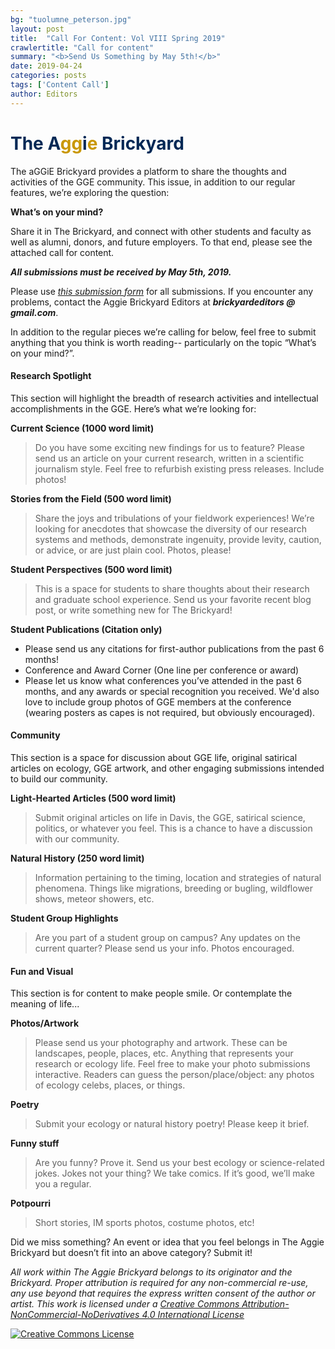 ```yaml
---
bg: "tuolumne_peterson.jpg"
layout: post
title:  "Call For Content: Vol VIII Spring 2019"
crawlertitle: "Call for content"
summary: "<b>Send Us Something by May 5th!</b>"
date: 2019-04-24
categories: posts
tags: ['Content Call']
author: Editors
---
```


# <font color="#002855">The A</font><font color="#C99700">gg</font><font color="#002855">i</font><font color="#C99700">e</font><font color="#002855"> Brickyard</font>

The aGGiE Brickyard provides a platform to share the thoughts and activities of the GGE community. This issue, in addition to our regular features, we’re exploring the question:

**__What’s on your mind?__**

Share it in The Brickyard, and connect with other students and faculty as well as alumni, donors, and future employers. To that end, please see the attached call for content.

__*All submissions must be received by May 5th, 2019.*__  

Please use [_*this submission form*_](https://docs.google.com/forms/d/e/1FAIpQLSdNVxWXlcDyvp8kfgLxzR5ox8_SUOQSplcUyMtnMYH68inw1Q/viewform) for all submissions. If you encounter any problems, contact the Aggie Brickyard Editors at **_brickyardeditors @ gmail.com_**.

In addition to the regular pieces we’re calling for below, feel free to submit anything that you think is worth reading-- particularly on the topic “What’s on your mind?”.

#### Research Spotlight

This section will highlight the breadth of research activities and intellectual accomplishments in the GGE. Here’s what we’re looking for:

**Current Science (1000 word limit)**

 > Do you have some exciting new findings for us to feature? Please send us an article on your current research, written in a scientific journalism style. Feel free to refurbish existing press releases. Include photos!

**Stories from the Field (500 word limit)**

 > Share the joys and tribulations of your fieldwork experiences! We’re looking for anecdotes that showcase the diversity of our research systems and methods, demonstrate ingenuity, provide levity, caution, or advice, or are just plain cool. Photos, please!

**Student Perspectives (500 word limit)**

 > This is a space for students to share thoughts about their research and graduate school experience. Send us your favorite recent blog post, or write something new for The Brickyard!

**Student Publications (Citation only)**

 - Please send us any citations for first-author publications from the past 6 months!
 - Conference and Award Corner (One line per conference or award)
 - Please let us know what conferences you’ve attended in the past 6 months, and any awards or special recognition you received. We'd also love to include group photos of GGE members at the conference (wearing posters as capes is not required, but obviously encouraged).

#### Community

This section is a space for discussion about GGE life, original satirical articles on ecology, GGE artwork, and other engaging submissions intended to build our community.

**Light-Hearted Articles (500 word limit)**

 > Submit original articles on life in Davis, the GGE, satirical science, politics, or whatever you feel. This is a chance to have a discussion with our community.

**Natural History (250 word limit)**

 > Information pertaining to the timing, location and strategies of natural phenomena. Things like migrations, breeding or bugling, wildflower shows, meteor showers, etc.

**Student Group Highlights**

 > Are you part of a student group on campus? Any updates on the current quarter? Please send us your info. Photos encouraged.

#### Fun and Visual

This section is for content to make people smile. Or contemplate the meaning of life...

**Photos/Artwork**

 > Please send us your photography and artwork. These can be landscapes, people, places, etc. Anything that represents your research or ecology life. Feel free to make your photo submissions interactive. Readers can guess the person/place/object: any photos of ecology celebs, places, or things.

**Poetry**

 > Submit your ecology or natural history poetry! Please keep it brief.

**Funny stuff**

 > Are you funny? Prove it. Send us your best ecology or science-related jokes. Jokes not your thing? We take comics. If it’s good, we’ll make you a regular.

**Potpourri**

 > Short stories, IM sports photos, costume photos, etc!


Did we miss something? An event or idea that you feel belongs in The Aggie Brickyard but doesn’t fit into an above category? Submit it!


*All work within The Aggie Brickyard belongs to its originator and the Brickyard. Proper attribution is required for any non-commercial re-use, any use beyond that requires the express written consent of the author or artist. This <span xmlns:dct="http://purl.org/dc/terms/" href="http://purl.org/dc/dcmitype/Text" rel="dct:type">work</span> is licensed under a <a rel="license" href="http://creativecommons.org/licenses/by-nc-nd/4.0/">Creative Commons Attribution-NonCommercial-NoDerivatives 4.0 International License</a>*

<a rel="license" href="http://creativecommons.org/licenses/by-nc-nd/4.0/"><img alt="Creative Commons License" style="border-width:0" src="https://i.creativecommons.org/l/by-nc-nd/4.0/88x31.png" /></a><br />
